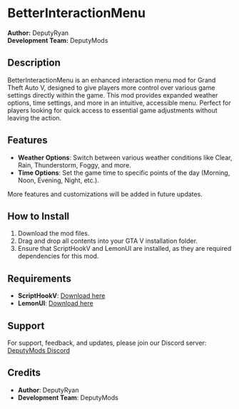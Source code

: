# BetterInteractionMenu

**Author:** DeputyRyan  
**Development Team:** DeputyMods  

## Description
BetterInteractionMenu is an enhanced interaction menu mod for Grand Theft Auto V, designed to give players more control over various game settings directly within the game. This mod provides expanded weather options, time settings, and more in an intuitive, accessible menu. Perfect for players looking for quick access to essential game adjustments without leaving the action.

## Features
- **Weather Options**: Switch between various weather conditions like Clear, Rain, Thunderstorm, Foggy, and more.
- **Time Options**: Set the game time to specific points of the day (Morning, Noon, Evening, Night, etc.).
  
More features and customizations will be added in future updates.

## How to Install
1. Download the mod files.
2. Drag and drop all contents into your GTA V installation folder.
3. Ensure that ScriptHookV and LemonUI are installed, as they are required dependencies for this mod.

## Requirements
- **ScriptHookV**: [Download here](http://www.dev-c.com/gtav/scripthookv/)
- **LemonUI**: [Download here](https://github.com/justalemon/LemonUI)

## Support
For support, feedback, and updates, please join our Discord server: [DeputyMods Discord](https://discord.gg/XDp9ESbaXz)

## Credits
- **Author**: DeputyRyan
- **Development Team**: DeputyMods
